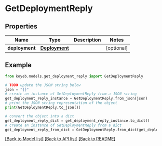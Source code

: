 # GetDeploymentReply


## Properties

Name | Type | Description | Notes
------------ | ------------- | ------------- | -------------
**deployment** | [**Deployment**](Deployment.md) |  | [optional] 

## Example

```python
from koyeb.models.get_deployment_reply import GetDeploymentReply

# TODO update the JSON string below
json = "{}"
# create an instance of GetDeploymentReply from a JSON string
get_deployment_reply_instance = GetDeploymentReply.from_json(json)
# print the JSON string representation of the object
print(GetDeploymentReply.to_json())

# convert the object into a dict
get_deployment_reply_dict = get_deployment_reply_instance.to_dict()
# create an instance of GetDeploymentReply from a dict
get_deployment_reply_from_dict = GetDeploymentReply.from_dict(get_deployment_reply_dict)
```
[[Back to Model list]](../README.md#documentation-for-models) [[Back to API list]](../README.md#documentation-for-api-endpoints) [[Back to README]](../README.md)


